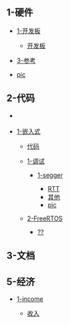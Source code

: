 
## 1-硬件


- [1-开发板]()

    - [开发板](1-硬件/1-开发板/1-开发板.md)
- [3-参考]()
- [pic]()

## 2-代码


- [](2-代码/1-代码.md)
- [1-嵌入式]()

    - [代码](2-代码/1-嵌入式/1-嵌入式.md)
    - [1-调试]()

        - [1-segger]()

            - [RTT](2-代码/1-嵌入式/1-调试/1-segger/1-RTT.md)
            - [其他](2-代码/1-嵌入式/1-调试/1-segger/2-其他.md)
            - [pic]()
    - [2-FreeRTOS]()

        - [??](2-代码/1-嵌入式/2-FreeRTOS/1-参考.md)

## 3-文档


## 5-经济


- [1-income]()

    - [收入](5-经济/1-income/1-income.md)